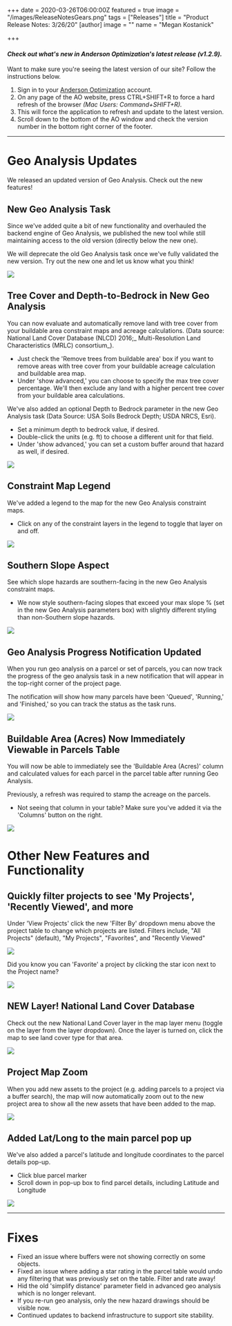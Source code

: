 +++
date = 2020-03-26T06:00:00Z
featured = true
image = "/images/ReleaseNotesGears.png"
tags = ["Releases"]
title = "Product Release Notes: 3/26/20"
[author]
image = ""
name = "Megan Kostanick"

+++
#### _Check out what's new in Anderson Optimization's latest release (v1.2.9)._

Want to make sure you're seeing the latest version of our site? Follow the instructions below.

1. Sign in to your [Anderson Optimization](https://energy-opt.auth0.com/login?state=g6Fo2SBzNTN6Sm1hM2tnUk11cXpmUG9NNERkMHd4N1lObmlyeKN0aWTZIFdaVjNDdHFSR2lGSTV6Uk9DY3BTcmlUODFJQTlaMlIyo2NpZNkgdDVqOElEcG9scERBOHY5Vm1DQUd4dWpiakwwN29OWUg&client=t5j8IDpolpDA8v9VmCAGxujbjL07oNYH&protocol=oauth2&response_type=token%20id_token&redirect_uri=https%3A%2F%2Fandersonopt.com%2Fauth%2Fcallback&audience=https%3A%2F%2Fenergy-opt.auth0.com%2Fuserinfo&nonce=mSRK_Q3Uw7s\~HbtnLshx8fxuUX1l7H73&scope=openid%20profile%20email&auth0Client=eyJuYW1lIjoiYW5ndWxhci1hdXRoMCIsInZlcnNpb24iOiIzLjAuNCIsImVudiI6eyJhdXRoMC1qcyI6IjkuMTAuNCIsImF1dGgwLmpzIjoiOS4xMC40In19 "login") account.
2. On any page of the AO website, press CTRL+SHIFT+R to force a hard refresh of the browser _(Mac Users: Command+SHIFT+R)._
3. This will force the application to refresh and update to the latest version.
4. Scroll down to the bottom of the AO window and check the version number in the bottom right corner of the footer.

***

# **Geo Analysis Updates**

We released an updated version of Geo Analysis. Check out the new features!

## New Geo Analysis Task

Since we've added quite a bit of new functionality and overhauled the backend engine of Geo Analysis, we published the new tool while still maintaining access to the old version (directly below the new one).

We will deprecate the old Geo Analysis task once we've fully validated the new version. Try out the new one and let us know what you think!

![](/images/NewGeoAnalysis.png)

## Tree Cover and Depth-to-Bedrock in New Geo Analysis

You can now evaluate and automatically remove land with tree cover from your buildable area constraint maps and acreage calculations. (Data source: National Land Cover Database (NLCD) 2016;_ Multi-Resolution Land Characteristics (MRLC) consortium_).

* Just check the 'Remove trees from buildable area' box if you want to remove areas with tree cover from your buildable acreage calculation and buildable area map.
* Under 'show advanced,' you can choose to specify the max tree cover percentage. We'll then exclude any land with a higher percent tree cover from your buildable area calculations.

We've also added an optional Depth to Bedrock parameter in the new Geo Analysis task (Data Source: USA Soils Bedrock Depth; USDA NRCS, Esri).

* Set a minimum depth to bedrock value, if desired.
* Double-click the units (e.g. ft) to choose a different unit for that field.
* Under 'show advanced,' you can set a custom buffer around that hazard as well, if desired.

![](/images/TreesDepthtoBedrock.png)

## Constraint Map Legend

We've added a legend to the map for the new Geo Analysis constraint maps.

* Click on any of the constraint layers in the legend to toggle that layer on and off.

![](/images/LegendConstraintMap.png)

## Southern Slope Aspect

See which slope hazards are southern-facing in the new Geo Analysis constraint maps.

* We now style southern-facing slopes that exceed your max slope % (set in the new Geo Analysis parameters box) with slightly different styling than non-Southern slope hazards.

![](/images/SouthernAspect.png)

## Geo Analysis Progress Notification Updated

When you run geo analysis on a parcel or set of parcels, you can now track the progress of the geo analysis task in a new notification that will appear in the top-right corner of the project page.

The notification will show how many parcels have been 'Queued', 'Running,' and 'Finished,' so you can track the status as the task runs.

![](/images/NewGeoAnalysisStatusNotification.png)

## Buildable Area (Acres) Now Immediately Viewable in Parcels Table

You will now be able to immediately see the 'Buildable Area (Acres)' column and calculated values for each parcel in the parcel table after running Geo Analysis.

Previously, a refresh was required to stamp the acreage on the parcels.

* Not seeing that column in your table? Make sure you've added it via the 'Columns' button on the right.

![](/images/BuildableAreaCalc.png)

# **Other New Features and Functionality**

## Quickly filter projects to see 'My Projects', 'Recently Viewed', and more

Under 'View Projects' click the new 'Filter By' dropdown menu above the project table to change which projects are listed. Filters include, "All Projects" (default), "My Projects", "Favorites", and "Recently Viewed"

![](/images/FilterByDropdown.png)

Did you know you can 'Favorite' a project by clicking the star icon next to the Project name?

![](/images/Favorite.png)

## NEW Layer! National Land Cover Database

Check out the new National Land Cover layer in the map layer menu (toggle on the layer from the layer dropdown). Once the layer is turned on, click the map to see land cover type for that area.

![](/images/NLCD.png)

## Project Map Zoom

When you add new assets to the project (e.g. adding parcels to a project via a buffer search), the map will now automatically zoom out to the new project area to show all the new assets that have been added to the map.

![](/images/ProjectZoom.png)

## Added Lat/Long to the main parcel pop up

We've also added a parcel's latitude and longitude coordinates to the parcel details pop-up.

* Click blue parcel marker
* Scroll down in pop-up box to find parcel details, including Latitude and Longitude

![](/images/LatLongPopUp.png)

***

# **Fixes**

* Fixed an issue where buffers were not showing correctly on some objects.
* Fixed an issue where adding a star rating in the parcel table would undo any filtering that was previously set on the table. Filter and rate away!
* Hid the old 'simplify distance' parameter field in advanced geo analysis which is no longer relevant.
* If you re-run geo analysis, only the new hazard drawings should be visible now.
* Continued updates to backend infrastructure to support site stability.